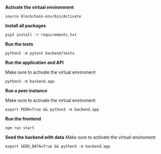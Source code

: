 **Activate the virtual environment**
```
source blockchain-env/bin/Activate
```

**Install all packages**
```
pip3 install -r requirements.txt
```

**Run the tests**
```
python3 -m pytest backend/tests
```

**Run the application and API**

Make sure to activate the virtual enviroment

```
python3 -m backend.app
```

**Run a peer instance**

Make sure to activate the virtual enviroment

```
export PEER=True && python3 -m backend.app
```

**Run the frontend**

```
npm run start
```

**Seed the backend with data**
Make sure to activate the virtual enviroment
```
export SEED_DATA=True && python3 -m backend.app
```